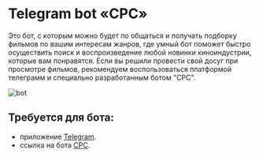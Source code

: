# Telegram bot «CPC» 
Это бот, с которым можно будет по общаться и получать подборку фильмов по вашим интересам жанров, где умный бот поможет быстро осуществить поиск и воспроизведение любой новинки киноиндустрии, которые вам понравятся. Если вы решили провести свой досуг при просмотре фильмов, рекомендуем воспользоваться платформой телеграмм и специально разработанным ботом "CPC".

![bot](https://user-images.githubusercontent.com/79357892/201550580-d6c4c376-0ef7-4feb-ad10-9dfbde26cf92.jpg)

## Требуется для бота:
- приложение [Telegram](https://desktop.telegram.org).
- ссылка на бота [CPC](https://sun9-7.userapi.com/impg/xCg-YpaHLDSzwox0wqJ6Hwnm-S_1qnQxraiXZg/5UDW_7V0nNg.jpg?size=1233x1080&quality=96&sign=dbc0246d72f8b5e2fbb9f338af187c9c&type=album).

